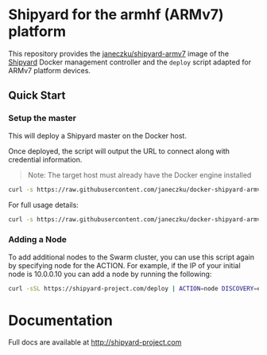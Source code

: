 # Shipyard for the armhf (ARMv7) platform

This repository provides the [janeczku/shipyard-armv7](https://hub.docker.com/r/janeczku/shipyard-armv7/) image of the [Shipyard](https://github.com/shipyard/shipyard) Docker management controller and the `deploy` script adapted for ARMv7 platform devices.

## Quick Start

### Setup the master

This will deploy a Shipyard master on the Docker host.

Once deployed, the script will output the URL to connect along with credential information.

> Note: The target host must already have the Docker engine installed

```sh
curl -s https://raw.githubusercontent.com/janeczku/docker-shipyard-armv7/master/deploy.sh | bash -s
```

For full usage details:

```sh
curl -s https://raw.githubusercontent.com/janeczku/docker-shipyard-armv7/master/deploy.sh | bash -s -- -h
```

### Adding a Node

To add additional nodes to the Swarm cluster, you can use this script again by specifying node for the ACTION. For example, if the IP of your initial node is 10.0.0.10 you can add a node by running the following:

```sh
curl -sSL https://shipyard-project.com/deploy | ACTION=node DISCOVERY=etcd://10.0.1.10:4001 bash -s
```

# Documentation

Full docs are available at http://shipyard-project.com
